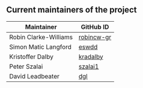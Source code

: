 ## Current maintainers of the project

| Maintainer             | GitHub ID                                               |
| ---------------------- | ------------------------------------------------------- |
| Robin Clarke-Williams  | [robincw-gr](https://github.com/robincw-gr)             |
| Simon Matic Langford   | [eswdd](https://github.com/eswdd)                       |
| Kristoffer Dalby       | [kradalby](https://github.com/kradalby)                 |
| Peter Szalai           | [szalai1](https://github.com/szalai1)                   |
| David Leadbeater       | [dgl](https://github.com/dgl)                           |
